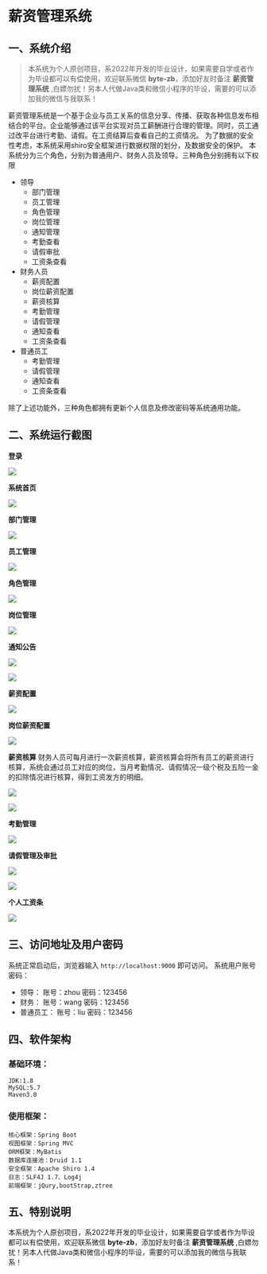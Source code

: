 # 薪资管理系统

## 一、系统介绍

> 本系统为个人原创项目，系2022年开发的毕业设计，如果需要自学或者作为毕设都可以有偿使用，欢迎联系微信 **byte-zb**，添加好友时备注 **薪资管理系统** ,白嫖勿扰！另本人代做Java类和微信小程序的毕设，需要的可以添加我的微信与我联系！

薪资管理系统是一个基于企业与员工关系的信息分享、传播、获取各种信息发布相结合的平台。企业能够通过该平台实现对员工薪酬进行合理的管理。同时，员工通过改平台进行考勤、请假。在工资结算后查看自己的工资情况。
为了数据的安全性考虑，本系统采用shiro安全框架进行数据权限的划分，及数据安全的保护。
本系统分为三个角色，分别为普通用户、财务人员及领导。三种角色分别拥有以下权限
- 领导
    - 部门管理
    - 员工管理
    - 角色管理
    - 岗位管理
    - 通知管理
    - 考勤查看
    - 请假审批
    - 工资条查看
- 财务人员
    - 薪资配置
    - 岗位薪资配置
    - 薪资核算
    - 考勤管理
    - 请假管理
    - 通知查看
    - 工资条查看
- 普通员工
    - 考勤管理
    - 请假管理
    - 通知查看
    - 工资条查看

除了上述功能外，三种角色都拥有更新个人信息及修改密码等系统通用功能。

## 二、系统运行截图

**登录**

![](src/main/resources/static/system/img.png)

**系统首页**

![](src/main/resources/static/system/img_1.png)

**部门管理**

![](src/main/resources/static/system/img_2.png)

**员工管理**

![](src/main/resources/static/system/img_3.png)

**角色管理**

![](src/main/resources/static/system/img_4.png)

**岗位管理**

![](src/main/resources/static/system/img_5.png)

**通知公告**

![](src/main/resources/static/system/img_6.png)

![](src/main/resources/static/system/img_7.png)

**薪资配置**

![](src/main/resources/static/system/img_8.png)

**岗位薪资配置**

![](src/main/resources/static/system/img_9.png)

**薪资核算**
财务人员可每月进行一次薪资核算，薪资核算会将所有员工的薪资进行核算，系统会通过员工对应的岗位，当月考勤情况、请假情况一级个税及五险一金的扣除情况进行核算，得到工资发方的明细。

![](src/main/resources/static/system/img_10.png)

![](src/main/resources/static/system/img_12.png)

**考勤管理**

![](src/main/resources/static/system/img_13.png)

**请假管理及审批**

![](src/main/resources/static/system/img_14.png)

![](src/main/resources/static/system/img_16.png)

**个人工资条**

![](src/main/resources/static/system/img_15.png)

## 三、访问地址及用户密码

系统正常启动后，浏览器输入 `http://localhost:9000` 即可访问。
系统用户账号密码：
- 领导： 账号：zhou  密码：123456
- 财务： 账号：wang  密码：123456
- 普通员工： 账号：liu  密码：123456

## 四、软件架构

### 基础环境：

    JDK:1.8
    MySQL:5.7
    Maven3.0

### 使用框架：

    核心框架：Spring Boot
    视图框架：Spring MVC
    ORM框架：MyBatis
    数据库连接池：Druid 1.1
    安全框架：Apache Shiro 1.4
    日志：SLF4J 1.7、Log4j
    前端框架：jQury,bootStrap,ztree

## 五、特别说明

本系统为个人原创项目，系2022年开发的毕业设计，如果需要自学或者作为毕设都可以有偿使用，欢迎联系微信 **byte-zb**，添加好友时备注 **薪资管理系统** ,白嫖勿扰！另本人代做Java类和微信小程序的毕设，需要的可以添加我的微信与我联系！
